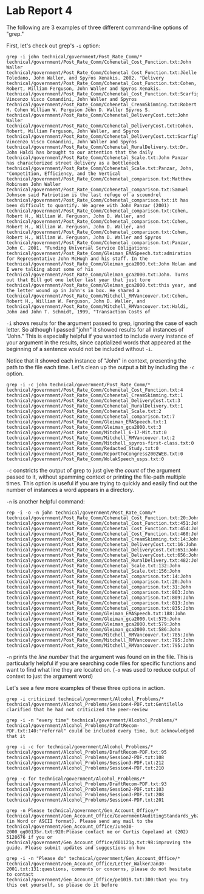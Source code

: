 # Lab Report 4

The following are 3 examples of three different command-line options of "grep."

First, let's check out grep's `-i` option:
```
grep -i john technical/government/Post_Rate_Comm/*
technical/government/Post_Rate_Comm/Cohenetal_Cost_Function.txt:John Waller
technical/government/Post_Rate_Comm/Cohenetal_Cost_Function.txt:Jöelle Toledano, John Waller, and Spyros Xenakis. 2002. "Delivery
technical/government/Post_Rate_Comm/Cohenetal_Cost_Function.txt:Cohen, Robert, William Ferguson, John Waller and Spyros Xenakis.
technical/government/Post_Rate_Comm/Cohenetal_Cost_Function.txt:Scarfiglieri, Vincenzo Visco Comandini, John Waller and Spyros
technical/government/Post_Rate_Comm/Cohenetal_CreamSkimming.txt:Robert H. Cohen William W. Ferguson John D. Waller Spyros S.
technical/government/Post_Rate_Comm/Cohenetal_DeliveryCost.txt:John Waller
technical/government/Post_Rate_Comm/Cohenetal_DeliveryCost.txt:Cohen, Robert, William Ferguson, John Waller, and Spyros
technical/government/Post_Rate_Comm/Cohenetal_DeliveryCost.txt:Scarfiglieri, Vincenzo Visco Comandini, John Waller and Spyros
technical/government/Post_Rate_Comm/Cohenetal_RuralDelivery.txt:Dr. John Haldi has brought to our attention that the daily
technical/government/Post_Rate_Comm/Cohenetal_Scale.txt:John Panzar has characterized street delivery as a bottleneck
technical/government/Post_Rate_Comm/Cohenetal_Scale.txt:Panzar, John, "Competition, Efficiency, and the Vertical
technical/government/Post_Rate_Comm/Cohenetal_comparison.txt:Matthew Robinson John Waller
technical/government/Post_Rate_Comm/Cohenetal_comparison.txt:Samuel Johnson said Patriotism is the last refuge of a scoundrel
technical/government/Post_Rate_Comm/Cohenetal_comparison.txt:it has been difficult to quantify. We agree with John Panzar (2001)
technical/government/Post_Rate_Comm/Cohenetal_comparison.txt:Cohen, Robert H., William W. Ferguson, John D. Waller, and
technical/government/Post_Rate_Comm/Cohenetal_comparison.txt:Cohen, Robert H., William W. Ferguson, John D. Waller, and
technical/government/Post_Rate_Comm/Cohenetal_comparison.txt:Cohen, Robert H., William W. Ferguson, John D. Waller and Spyros
technical/government/Post_Rate_Comm/Cohenetal_comparison.txt:Panzar, John C. 2001. "Funding Universal Service Obligations:
technical/government/Post_Rate_Comm/Gleiman_EMASpeech.txt:admiration for Representative John McHugh and his staff. In the
technical/government/Post_Rate_Comm/Gleiman_gca2000.txt:John Nolan and I were talking about some of his
technical/government/Post_Rate_Comm/Gleiman_gca2000.txt:John. Turns out that Bill got one letter last year that just tore
technical/government/Post_Rate_Comm/Gleiman_gca2000.txt:this year, and the letter wound up in John's in box. He shared a
technical/government/Post_Rate_Comm/Mitchell_RMVancouver.txt:Cohen, Robert H., William W. Ferguson, John D. Waller, and
technical/government/Post_Rate_Comm/Mitchell_RMVancouver.txt:Haldi, John and John T. Schmidt, 1999, "Transaction Costs of
```
`-i` shows results for the argument passed to grep, ignoring the case of each letter. So although I passed "john" it showed results for all instances of "John." This is especially helpful if you wanted to include every instance of your argument in the results, since captialized words that appeared at the beginning of a sentence would not be included without `-i`.

Notice that it showed each instance of "John" in context, presenting the path to the file each time. Let's clean up the output a bit by including the `-c` option.
```
grep -i -c john technical/government/Post_Rate_Comm/*
technical/government/Post_Rate_Comm/Cohenetal_Cost_Function.txt:4
technical/government/Post_Rate_Comm/Cohenetal_CreamSkimming.txt:1
technical/government/Post_Rate_Comm/Cohenetal_DeliveryCost.txt:3
technical/government/Post_Rate_Comm/Cohenetal_RuralDelivery.txt:1
technical/government/Post_Rate_Comm/Cohenetal_Scale.txt:2
technical/government/Post_Rate_Comm/Cohenetal_comparison.txt:7
technical/government/Post_Rate_Comm/Gleiman_EMASpeech.txt:1
technical/government/Post_Rate_Comm/Gleiman_gca2000.txt:3
technical/government/Post_Rate_Comm/Mitchell_6-17-Mit.txt:0
technical/government/Post_Rate_Comm/Mitchell_RMVancouver.txt:2
technical/government/Post_Rate_Comm/Mitchell_spyros-first-class.txt:0
technical/government/Post_Rate_Comm/Redacted_Study.txt:0
technical/government/Post_Rate_Comm/ReportToCongress2002WEB.txt:0
technical/government/Post_Rate_Comm/WolakSpeech_usps.txt:0
```
`-c` constricts the output of grep to just give the *count* of the argument passed to it, without spamming context or printing the file-path multiple times. This option is useful if you are trying to quickly and easily find out the number of instances a word appears in a directory.

`-n` is another helpful command:
```
rep -i -o -n john technical/government/Post_Rate_Comm/*
technical/government/Post_Rate_Comm/Cohenetal_Cost_Function.txt:20:John
technical/government/Post_Rate_Comm/Cohenetal_Cost_Function.txt:451:John
technical/government/Post_Rate_Comm/Cohenetal_Cost_Function.txt:454:John
technical/government/Post_Rate_Comm/Cohenetal_Cost_Function.txt:460:John
technical/government/Post_Rate_Comm/Cohenetal_CreamSkimming.txt:14:John
technical/government/Post_Rate_Comm/Cohenetal_DeliveryCost.txt:16:John
technical/government/Post_Rate_Comm/Cohenetal_DeliveryCost.txt:651:John
technical/government/Post_Rate_Comm/Cohenetal_DeliveryCost.txt:656:John
technical/government/Post_Rate_Comm/Cohenetal_RuralDelivery.txt:482:John
technical/government/Post_Rate_Comm/Cohenetal_Scale.txt:132:John
technical/government/Post_Rate_Comm/Cohenetal_Scale.txt:156:John
technical/government/Post_Rate_Comm/Cohenetal_comparison.txt:14:John
technical/government/Post_Rate_Comm/Cohenetal_comparison.txt:20:John
technical/government/Post_Rate_Comm/Cohenetal_comparison.txt:31:John
technical/government/Post_Rate_Comm/Cohenetal_comparison.txt:803:John
technical/government/Post_Rate_Comm/Cohenetal_comparison.txt:809:John
technical/government/Post_Rate_Comm/Cohenetal_comparison.txt:813:John
technical/government/Post_Rate_Comm/Cohenetal_comparison.txt:835:John
technical/government/Post_Rate_Comm/Gleiman_EMASpeech.txt:188:John
technical/government/Post_Rate_Comm/Gleiman_gca2000.txt:575:John
technical/government/Post_Rate_Comm/Gleiman_gca2000.txt:579:John
technical/government/Post_Rate_Comm/Gleiman_gca2000.txt:586:John
technical/government/Post_Rate_Comm/Mitchell_RMVancouver.txt:785:John
technical/government/Post_Rate_Comm/Mitchell_RMVancouver.txt:795:John
technical/government/Post_Rate_Comm/Mitchell_RMVancouver.txt:795:John
```
`-n` prints the *line number* that the argument was found on in the file. This is particularly helpful if you are searching code files for specific functions and want to find what line they are located on. (`-o` was used to reduce output of context to just the argument word)

Let's see a few more examples of these three options in action.
```
grep -i criticized technical/government/Alcohol_Problems/*
technical/government/Alcohol_Problems/Session4-PDF.txt:Gentilello clarified that he had not criticized the peer-review
```
```
grep -i -n "every time" technical/government/Alcohol_Problems/*
technical/government/Alcohol_Problems/DraftRecom-PDF.txt:140:"referral" could be included every time, but acknowledged that it
```
```
grep -i -c for technical/government/Alcohol_Problems/*
technical/government/Alcohol_Problems/DraftRecom-PDF.txt:95
technical/government/Alcohol_Problems/Session2-PDF.txt:108
technical/government/Alcohol_Problems/Session3-PDF.txt:212
technical/government/Alcohol_Problems/Session4-PDF.txt:210
```
```
grep -c for technical/government/Alcohol_Problems/*
technical/government/Alcohol_Problems/DraftRecom-PDF.txt:93
technical/government/Alcohol_Problems/Session2-PDF.txt:103
technical/government/Alcohol_Problems/Session3-PDF.txt:208
technical/government/Alcohol_Problems/Session4-PDF.txt:201
```
```
grep -n Please technical/government/Gen_Account_Office/*
technical/government/Gen_Account_Office/GovernmentAuditingStandards_yb2002ed.txt:174:diskette (in Word or ASCII format). Please send any mail to the
technical/government/Gen_Account_Office/June30-2000_gg00135r.txt:920:Please contact me or Curtis Copeland at (202) 5128676 if you or
technical/government/Gen_Account_Office/d01121g.txt:98:improving the guide. Please submit updates and suggestions on how
```
```
grep -i -n "Please do" technical/government/Gen_Account_Office/*
technical/government/Gen_Account_Office/Letter_WalkerJan30-2001.txt:131:questions, comments or concerns, please do not hesitate to contact
technical/government/Gen_Account_Office/pe1019.txt:300:that you try this out yourself, so please do it before
```